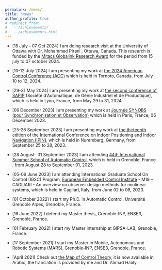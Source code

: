 ```yaml
---
permalink: /news/
title: "News"
author_profile: true
# redirect_from: 
#   - /achievements/
#   - /achievements.html
---
```


- [15 July - 07 Oct 2024] I am doing research visit at the University of Ottawa with Dr. Mohammad Pirani , Ottawa, Canada. This research is funded by the <a href="https://www.mitacs.ca/" target="_blank"> Mitacs Globalink Research Award</a> for the period from 15 july to 07 october 2024.
- [10-12 July 2024]  I am presenting my work at <a href="https://acc2024.a2c2.org/" target="_blank">the 2024 American Control Conference (ACC)</a>  which is held in Tornoto, Canada, from July 10 to 12, 2024.
- [29-31 May 2024] I am presenting my work at <a href="https://sagip2024.sciencesconf.org/" target="_blank">the second conference of SAPIP</a>  (Société d'Automatique, de Génie Industriel et de Productique), which is held in Lyon, France, from May 29 to 31, 2024.
- [06 December 2023] I am presenting my work at <a href="https://sagip2024.sciencesconf.org/" target="_blank">Journée SYNOBS (pour Synchronisation et Observation)</a> which is held in Paris, France, 06 December 2023.
- [25-28 September 2023] I am presenting my work at <a href="https://ipin-conference.org/2023/" target="_blank">the thirteenth edition of the International Conference on Indoor Positioning and Indoor Navigation (IPIN)</a>, which is held in Nuremberg, Germany, from September 25 to 28, 2023.
- [28 August- 01 September 2023] I am attending <a href="https://www.gipsa-lab.grenoble-inp.fr/summerschools/EEAUTO2023/" target="_blank">44th International Summer School of Automatic Control</a>, which is held in Grenoble, France , from August 28 to September 01, 2023.
- [05-09 June 2023] I am attending International Graduate School On Control (IGSC) Program, <a href="http://www.eeci-igsc.eu/" target="_blank">European Embedded Control Institute</a> - M19 – CAGLIARI - An overview on observer design methods for nonlinear systems, which is held in Cagliari, Italy, from June 02 to 09, 2023.

- [01 October 2022] I start my Ph.D. in Automatic Control, Université Grenoble Alpes, Grenoble, France.
- [16 June 2022] I defend my Master thesis, Grenoble-INP, ENSE3, Grenoble, France.
- [01 February 2022] I start my Master internship at GIPSA-LAB, Grenoble, France.
- [17 September 2021] I start my Master in Mobile, Autonomous and Robotic Systems (MARS), Grenoble-INP, ENSE3, Grenoble, France.
- [April 2021] Check out <a href="https://engineeringmedia.com/map-of-control" target="_blank">the Map of Control Theory</a>, it is now available in Arabic, the translation is provided by me and Dr. Ahmad Hably.  

